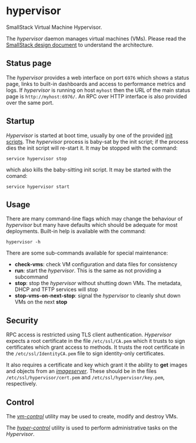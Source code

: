 # hypervisor
SmallStack Virtual Machine Hypervisor.

The *hypervisor* daemon manages virtual machines (VMs). Please read the
[SmallStack design document](https://bit.ly/SmallStack) to understand the
architecture.

## Status page
The *hypervisor* provides a web interface on port `6976` which shows a status
page, links to built-in dashboards and access to performance metrics and logs.
If *hypervisor* is running on host `myhost` then the URL of the main
status page is `http://myhost:6976/`. An RPC over HTTP interface is also
provided over the same port.


## Startup
*Hypervisor* is started at boot time, usually by one of the provided
[init scripts](../../init.d/). The *hypervisor* process is baby-sat by the init
script; if the process dies the init script will re-start it. It may be stopped
with the command:

```
service hypervisor stop
```

which also kills the baby-sitting init script. It may be started with the
comand:

```
service hypervisor start
```

## Usage
There are many command-line flags which may change the behaviour of
*hypervisor* but many have defaults which should be adequate for most
deployments. Built-in help is available with the command:

```
hypervisor -h
```

There are some sub-commands available for special maintenance:

- **check-vms**: check VM configuration and data files for consistency
- **run**: start the *hypervisor*. This is the same as not providing a
           subcommand
- **stop**: stop the *hypervisor* without shutting down VMs. The metadata,
            DHCP and TFTP services will stop
- **stop-vms-on-next-stop**: signal the *hypervisor* to cleanly shut down
                             VMs on the next **stop**

## Security
RPC access is restricted using TLS client authentication. *Hypervisor* expects
a root certificate in the file `/etc/ssl/CA.pem` which it trusts to sign
certificates which grant access to methods. It trusts the root certificate in
the `/etc/ssl/IdentityCA.pem` file to sign identity-only certificates.

It also requires a certificate and key which grant it the ability to **get**
images and objects from an *[imageserver](../imageserver/README.md)*. These
should be in the files
`/etc/ssl/hypervisor/cert.pem` and `/etc/ssl/hypervisor/key.pem`, respectively.

## Control
The *[vm-control](../vm-control/README.md)* utility may be used to create,
modify and destroy VMs.

The *[hyper-control](../hyper-control/README.md)* utility is used to perform
administrative tasks on the *Hypervisor*.
